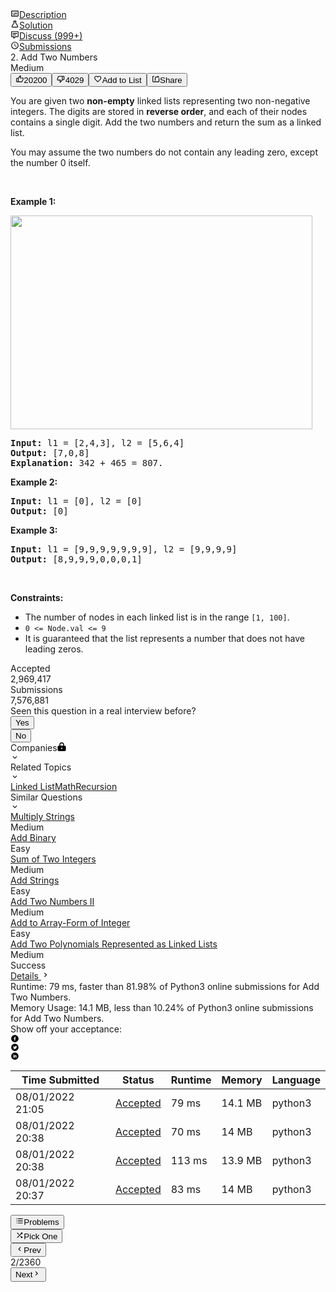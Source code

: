 <div class="side-tools-wrapper__1TS9" context="[object Object]" data-id="0" data-is-collapsed="false" style="overflow: hidden; flex: 0 0 606px;"><div class="css-1100co3-Container e5i1odf0"><div class="css-1gd46d6-Container e5i1odf0" style="position: relative;"><div class="css-jtoecv" data-header-size="normal"><div class=" css-11zaw7c-TabView e5i1odf0" data-cy="question-detail-main-tabs"><div type="default" width="100%" class="css-5wdlwo-TabViewHeader e5i1odf1"><div class="css-1lexzqe-TabHeaderContainer e5i1odf2"><div data-key="description" data-disabled="false" data-cy="description" type="default" class="css-19j86kk-TabHeader e5i1odf4"><a href="/problems/add-two-numbers/"><div type="default" class="css-1uwsqgo-TabHeaderRow e5i1odf3"><span><div class="tab-header__20aW"><svg viewBox="0 0 24 24" width="1em" height="1em" color="inherit" class="icon__1Md2 css-1nf3fa5-ColoredIcon e5i1odf0"><path fill-rule="evenodd" d="M20 4H4c-1.1 0-2 .9-2 2v12c0 1.1.9 2 2 2h16c1.1 0 2-.9 2-2V6c0-1.1-.9-2-2-2zm0 14H4V6h16v12zM6 10h2v2H6v-2zm0 4h8v2H6v-2zm10 0h2v2h-2v-2zm-6-4h8v2h-8v-2z"></path></svg><span class="title__3f2k">Description</span></div></span></div></a></div><div data-key="solution" data-disabled="false" data-cy="solution" type="default" class="css-1lelwtv-TabHeader e5i1odf4"><a href="/problems/add-two-numbers/solution/"><div type="default" class="css-1uwsqgo-TabHeaderRow e5i1odf3"><span><div class="tab-header__20aW"><svg viewBox="0 0 24 24" width="1em" height="1em" color="inherit" class="icon__1Md2 css-1nf3fa5-ColoredIcon e5i1odf0"><path fill-rule="evenodd" d="M5.016 17.995c0 .282.093.517.28.705.188.187.423.297.704.328h12a1.14 1.14 0 0 0 .703-.328.902.902 0 0 0 .281-.658c0-.25-.062-.454-.187-.61l-5.813-9.094V3.972h-1.968v4.366l-5.813 9.094a.875.875 0 0 0-.187.563zM6 21c-.844 0-1.547-.282-2.11-.845-.562-.563-.859-1.283-.89-2.16 0-.594.172-1.126.516-1.596L9 7.822V5.99a.953.953 0 0 1-.703-.282.956.956 0 0 1-.281-.704V3.972c0-.564.187-1.033.562-1.409C8.953 2.188 9.422 2 9.984 2h4.032c.562 0 1.03.188 1.406.563.375.376.562.845.562 1.409v1.033a.956.956 0 0 1-.28.704.953.953 0 0 1-.704.282v1.83l5.484 8.578c.344.47.516 1.002.516 1.596-.031.877-.328 1.597-.89 2.16-.563.563-1.266.845-2.11.845H6z"></path></svg><span class="title__3f2k">Solution</span></div></span></div></a></div><div data-key="discuss" data-cy="discuss" type="default" class="css-1lelwtv-TabHeader e5i1odf4" data-disabled="false"><a href="/problems/add-two-numbers/discuss/"><div type="default" class="css-1uwsqgo-TabHeaderRow e5i1odf3"><span><div class="tab-header__20aW"><svg viewBox="0 0 24 24" width="1em" height="1em" color="inherit" class="icon__1Md2 css-1nf3fa5-ColoredIcon e5i1odf0"><path fill-rule="evenodd" d="M8.995 22a.955.955 0 0 1-.704-.282.955.955 0 0 1-.282-.704V18.01H3.972c-.564 0-1.033-.195-1.409-.586A1.99 1.99 0 0 1 2 15.99V3.97c0-.563.188-1.032.563-1.408C2.94 2.188 3.408 2 3.972 2h16.056c.564 0 1.033.188 1.409.563.375.376.563.845.563 1.409V15.99a1.99 1.99 0 0 1-.563 1.432c-.376.39-.845.586-1.409.586h-6.103l-3.709 3.71c-.22.187-.454.281-.704.281h-.517zm.986-6.01v3.1l3.099-3.1h6.948V3.973H3.972V15.99h6.01zm-3.99-9.013h12.018v2.018H5.991V6.977zm0 4.037h9.014v1.972H5.99v-1.972z"></path></svg><span class="title__3f2k">Discuss (999+)</span></div></span></div></a></div><div data-key="submissions" data-cy="submissions" type="default" class="css-1lelwtv-TabHeader e5i1odf4" data-disabled="false"><a href="/problems/add-two-numbers/submissions/"><div type="default" class="css-1uwsqgo-TabHeaderRow e5i1odf3"><span><div class="tab-header__20aW"><svg viewBox="0 0 24 24" width="1em" height="1em" color="inherit" class="icon__1Md2 css-1nf3fa5-ColoredIcon e5i1odf0"><path d="M11.99 2C17.52 2 22 6.48 22 12s-4.48 10-10.01 10C6.47 22 2 17.52 2 12S6.47 2 11.99 2zM12 20c4.42 0 8-3.58 8-8s-3.58-8-8-8-8 3.58-8 8 3.58 8 8 8zm.5-13v5.25l4.5 2.67-.75 1.23L11 13V7z"></path></svg><span class="title__3f2k">Submissions</span></div></span></div></a></div></div></div><div data-key="description-content" data-cy="description-content" class="tab-pane__ncJk css-1eusa4c-TabContent e5i1odf5"><div class="description__24sA"><div class="css-101rr4k"><div data-cy="question-title" class="css-v3d350">2. Add Two Numbers</div><div class="css-10o4wqw"><div diff="medium" class="css-dcmtd5">Medium</div><button class="btn__r7r7 css-1rdgofi"><svg viewBox="0 0 24 24" width="1em" height="1em" class="icon__1Md2"><path fill-rule="evenodd" d="M7 19v-8H4v8h3zM7 9c0-.55.22-1.05.58-1.41L14.17 1l1.06 1.05c.27.27.44.65.44 1.06l-.03.32L14.69 8H21c1.1 0 2 .9 2 2v2c0 .26-.05.5-.14.73l-3.02 7.05C19.54 20.5 18.83 21 18 21H4a2 2 0 0 1-2-2v-8a2 2 0 0 1 2-2h3zm2 0v10h9l3-7v-2h-9l1.34-5.34L9 9z"></path></svg><span>20200</span></button><button class="btn__r7r7 css-1rdgofi"><svg viewBox="0 0 24 24" width="1em" height="1em" class="icon__1Md2"><path fill-rule="evenodd" d="M17 3v12c0 .55-.22 1.05-.58 1.41L9.83 23l-1.06-1.05c-.27-.27-.44-.65-.44-1.06l.03-.32.95-4.57H3c-1.1 0-2-.9-2-2v-2c0-.26.05-.5.14-.73l3.02-7.05C4.46 3.5 5.17 3 6 3h11zm-2 12V5H6l-3 7v2h9l-1.34 5.34L15 15zm2-2h3V5h-3V3h3a2 2 0 0 1 2 2v8a2 2 0 0 1-2 2h-3v-2z"></path></svg><span>4029</span></button><button class="btn__r7r7 css-1rdgofi"><svg viewBox="0 0 24 24" width="1em" height="1em" class="icon__1Md2"><path fill-rule="evenodd" d="M16.5 3c-1.74 0-3.41.81-4.5 2.09C10.91 3.81 9.24 3 7.5 3 4.42 3 2 5.42 2 8.5c0 3.78 3.4 6.86 8.55 11.54L12 21.35l1.45-1.32C18.6 15.36 22 12.28 22 8.5 22 5.42 19.58 3 16.5 3zm-4.4 15.55l-.1.1-.1-.1C7.14 14.24 4 11.39 4 8.5 4 6.5 5.5 5 7.5 5c1.54 0 3.04.99 3.57 2.36h1.87C13.46 5.99 14.96 5 16.5 5c2 0 3.5 1.5 3.5 3.5 0 2.89-3.14 5.74-7.9 10.05z"></path></svg><span>Add to List</span></button><button class="btn__r7r7 css-1rdgofi"><svg viewBox="0 0 24 24" width="1em" height="1em" class="icon__1Md2"><path fill-rule="evenodd" d="M17 5V2l5 5h-9a2 2 0 0 0-2 2v8H9V9a4 4 0 0 1 4-4h4zm3 14V9h2v10a2 2 0 0 1-2 2H4a2 2 0 0 1-2-2V5a2 2 0 0 1 2-2h3v2H4v14h16z"></path></svg><span>Share</span></button></div></div><div class="content__u3I1 question-content__JfgR"><div><p>You are given two <strong>non-empty</strong> linked lists representing two non-negative integers. The digits are stored in <strong>reverse order</strong>, and each of their nodes contains a single digit. Add the two numbers and return the sum&nbsp;as a linked list.</p>

<p>You may assume the two numbers do not contain any leading zero, except the number 0 itself.</p>

<p>&nbsp;</p>
<p><strong>Example 1:</strong></p>
<img alt="" src="https://assets.leetcode.com/uploads/2020/10/02/addtwonumber1.jpg" style="width: 483px; height: 342px;">
<pre><strong>Input:</strong> l1 = [2,4,3], l2 = [5,6,4]
<strong>Output:</strong> [7,0,8]
<strong>Explanation:</strong> 342 + 465 = 807.
</pre>

<p><strong>Example 2:</strong></p>

<pre><strong>Input:</strong> l1 = [0], l2 = [0]
<strong>Output:</strong> [0]
</pre>

<p><strong>Example 3:</strong></p>

<pre><strong>Input:</strong> l1 = [9,9,9,9,9,9,9], l2 = [9,9,9,9]
<strong>Output:</strong> [8,9,9,9,0,0,0,1]
</pre>

<p>&nbsp;</p>
<p><strong>Constraints:</strong></p>

<ul>
	<li>The number of nodes in each linked list is in the range <code>[1, 100]</code>.</li>
	<li><code>0 &lt;= Node.val &lt;= 9</code></li>
	<li>It is guaranteed that the list represents a number that does not have leading zeros.</li>
</ul>
</div></div><div style="position: relative;"><div class="css-q9155n"><div class="css-oqu510"><div class="css-y3si18">Accepted</div><div class="css-jkjiwi">2,969,417</div></div><div class="css-oqu510"><div class="css-y3si18">Submissions</div><div class="css-jkjiwi">7,576,881</div></div></div><div class="erd_scroll_detection_container erd_scroll_detection_container_animation_active" style="visibility: hidden; display: inline; width: 0px; height: 0px; z-index: -1; overflow: hidden; margin: 0px; padding: 0px;"><div dir="ltr" class="erd_scroll_detection_container" style="position: absolute; flex: 0 0 auto; overflow: hidden; z-index: -1; visibility: hidden; width: 100%; height: 100%; left: 0px; top: 0px;"><div class="erd_scroll_detection_container" style="position: absolute; flex: 0 0 auto; overflow: hidden; z-index: -1; visibility: hidden; inset: -11px -10px -10px -11px;"><div style="position: absolute; flex: 0 0 auto; overflow: scroll; z-index: -1; visibility: hidden; width: 100%; height: 100%;"><div style="position: absolute; left: 0px; top: 0px; width: 586px; height: 71px;"></div></div><div style="position: absolute; flex: 0 0 auto; overflow: scroll; z-index: -1; visibility: hidden; width: 100%; height: 100%;"><div style="position: absolute; width: 200%; height: 200%;"></div></div></div></div></div></div><div class="header__28Cb"><div class="title__3BS7" data-size="md">Seen this question in a real interview before?</div><div class="btn-wrapper__19Tg"><button class="btn__1z2C btn-xs__3fYh btn-info__3EMF action-btn__DKeo" data-no-border="false"><div class="btn-content-container__2HVS"><span class="btn-content__2V4r">Yes</span></div></button></div><div class="btn-wrapper__19Tg"><button class="btn__1z2C btn-xs__3fYh btn-info__3EMF action-btn__DKeo" data-no-border="false"><div class="btn-content-container__2HVS"><span class="btn-content__2V4r">No</span></div></button></div></div><div class="css-isal7m"><div class="css-blecvm e5i1odf0"><div class="css-1jqueqk"><div class="header__2X5E">Companies<svg viewBox="0 0 1024 1024" width="1em" height="1em" class="icon__1Md2 lock-icon__1hmE"><path fill-rule="evenodd" d="M512 0a269.474 269.474 0 0 1 269.474 269.474v107.79h53.894a161.684 161.684 0 0 1 161.685 161.683v323.369A161.684 161.684 0 0 1 835.368 1024H188.632A161.684 161.684 0 0 1 26.947 862.316V538.947a161.684 161.684 0 0 1 161.685-161.684h53.894v-107.79A269.474 269.474 0 0 1 512 0zm.647 618.119a80.842 80.842 0 1 0 0 161.684 80.842 80.842 0 0 0 0-161.684zM350.316 377.263h323.368v-107.79a161.684 161.684 0 0 0-323.368 0v107.79z"></path></svg></div></div><svg viewBox="0 0 24 24" width="1em" height="1em" class="icon__1Md2 css-1ehpd12"><path fill-rule="evenodd" d="M16.59 8.59L12 13.17 7.41 8.59 6 10l6 6 6-6z"></path></svg></div><div class="css-1hky5w4"></div></div><div class="css-isal7m"><div class="css-blecvm e5i1odf0"><div class="css-1jqueqk"><div class="header__2RZv">Related Topics</div></div><svg viewBox="0 0 24 24" width="1em" height="1em" class="icon__1Md2 css-1ehpd12"><path fill-rule="evenodd" d="M16.59 8.59L12 13.17 7.41 8.59 6 10l6 6 6-6z"></path></svg></div><div class="css-1hky5w4"><a class="topic-tag__1jni" href="/tag/linked-list/"><span data-size="xs" class="tag__24Rd">Linked List</span></a><a class="topic-tag__1jni" href="/tag/math/"><span data-size="xs" class="tag__24Rd">Math</span></a><a class="topic-tag__1jni" href="/tag/recursion/"><span data-size="xs" class="tag__24Rd">Recursion</span></a></div></div><div class="css-isal7m"><div class="css-blecvm e5i1odf0"><div class="css-1jqueqk"><div class="header__qVrK">Similar Questions</div></div><svg viewBox="0 0 24 24" width="1em" height="1em" class="icon__1Md2 css-1ehpd12"><path fill-rule="evenodd" d="M16.59 8.59L12 13.17 7.41 8.59 6 10l6 6 6-6z"></path></svg></div><div class="css-1hky5w4"><div class="question__25Pw"><a class="title__1kvt" href="/problems/multiply-strings/">Multiply Strings</a><div class="difficulty__ES5S">Medium</div></div><div class="question__25Pw"><a class="title__1kvt" href="/problems/add-binary/">Add Binary</a><div class="difficulty__ES5S">Easy</div></div><div class="question__25Pw"><a class="title__1kvt" href="/problems/sum-of-two-integers/">Sum of Two Integers</a><div class="difficulty__ES5S">Medium</div></div><div class="question__25Pw"><a class="title__1kvt" href="/problems/add-strings/">Add Strings</a><div class="difficulty__ES5S">Easy</div></div><div class="question__25Pw"><a class="title__1kvt" href="/problems/add-two-numbers-ii/">Add Two Numbers II</a><div class="difficulty__ES5S">Medium</div></div><div class="question__25Pw"><a class="title__1kvt" href="/problems/add-to-array-form-of-integer/">Add to Array-Form of Integer</a><div class="difficulty__ES5S">Easy</div></div><div class="question__25Pw"><a class="title__1kvt" href="/problems/add-two-polynomials-represented-as-linked-lists/">Add Two Polynomials Represented as Linked Lists</a><div class="difficulty__ES5S">Medium</div></div></div></div></div></div><div data-key="solution-content" data-cy="solution-content" class="tab-pane__ncJk css-1ogtccs-TabContent e5i1odf5"></div><div data-key="discuss-content" data-cy="discuss-content" class="tab-pane__ncJk css-1ogtccs-TabContent e5i1odf5"></div><div data-key="submissions-content" data-cy="submissions-content" class="tab-pane__ncJk css-1ogtccs-TabContent e5i1odf5"><div class="container__hnR0 container__3BF-"><div class="submissions__1ROo"><div class="result-container__33Nb"><div class="container__nthg"><div class="result__23wN"><div class="success__3Ai7">Success</div><a class="detail__1Ye5" href="/submissions/detail/762773038/" target="_blank">Details <svg viewBox="0 0 24 24" width="1em" height="1em" class="icon__1Md2"><path fill-rule="evenodd" d="M10 6L8.59 7.41 13.17 12l-4.58 4.59L10 18l6-6z"></path></svg></a></div><div class="info__2oQ9"><span>Runtime:&nbsp;<span class="data__HC-i">79 ms</span><span>, faster than <span class="data__HC-i">81.98%</span> of Python3 online submissions for Add Two Numbers.</span></span></div><div class="info__2oQ9"><span>Memory Usage:&nbsp;<span class="data__HC-i">14.1 MB</span><span>, less than <span class="data__HC-i">10.24%</span> of Python3 online submissions for Add Two Numbers.</span></span></div></div><div class="addl-success-info__2ySC"><div class="share__1rbD"><div class="desc__3vzG">Show off your acceptance:</div><div><div><div class="icon-area__oZoj"><div class="root__2fED" data-icon="facebook"><a href="https://www.facebook.com/sharer/sharer.php?u=https%3A%2F%2Fleetcode.com%2Fproblems%2Fadd-two-numbers%2F&amp;quote=Add%20Two%20Numbers%20-%20LeetCode" target="_blank" class="icon__1sW1" data-region="normal"><svg viewBox="0 0 24 24" width="1em" height="1em" class="icon__1Md2"><path fill-rule="evenodd" d="M12 22c5.523 0 10-4.477 10-10S17.523 2 12 2 2 6.477 2 12s4.477 10 10 10zm2.52-14.923v1.686h-1.004c-.366 0-.613.077-.74.23-.128.153-.192.383-.192.69v1.207h1.871l-.249 1.891h-1.622v4.849h-1.955V12.78H9v-1.89h1.629V9.497c0-.792.221-1.407.664-1.843.443-.437 1.033-.655 1.77-.655.626 0 1.111.026 1.456.077z"></path></svg></a></div><div class="root__2fED" data-icon="twitter"><a href="https://twitter.com/intent/tweet?text=Add%20Two%20Numbers%20-%20LeetCode&amp;url=https%3A%2F%2Fleetcode.com%2Fproblems%2Fadd-two-numbers%2F" target="_blank" class="icon__1sW1" data-region="normal"><svg viewBox="0 0 24 24" width="1em" height="1em" class="icon__1Md2"><path fill-rule="evenodd" d="M12 22c5.523 0 10-4.477 10-10S17.523 2 12 2 2 6.477 2 12s4.477 10 10 10zm5.84-12.956a4.64 4.64 0 0 1-1.114 1.15 6.304 6.304 0 0 1-.254 2.074 6.468 6.468 0 0 1-.795 1.708 6.71 6.71 0 0 1-1.269 1.448c-.49.42-1.082.755-1.775 1.005a6.493 6.493 0 0 1-2.221.375A6.17 6.17 0 0 1 7 15.806c.16.019.339.028.536.028a4.35 4.35 0 0 0 2.759-.95A2.17 2.17 0 0 1 9 14.442a2.17 2.17 0 0 1-.784-1.097c.151.023.291.034.42.034.197 0 .392-.025.584-.076a2.187 2.187 0 0 1-1.275-.767 2.146 2.146 0 0 1-.506-1.413v-.027a2.2 2.2 0 0 0 1.005.282 2.216 2.216 0 0 1-.99-1.85c0-.404.1-.778.302-1.121a6.292 6.292 0 0 0 2.026 1.64c.796.41 1.648.639 2.555.684a2.488 2.488 0 0 1-.054-.509c0-.614.216-1.138.65-1.571.433-.433.957-.65 1.571-.65.642 0 1.184.234 1.624.702.5-.097.97-.275 1.41-.536a2.16 2.16 0 0 1-.976 1.224 4.41 4.41 0 0 0 1.28-.344l-.002-.002z"></path></svg></a></div><div class="root__2fED" data-icon="linkedin-c"><a href="http://www.linkedin.com/shareArticle?url=https%3A%2F%2Fleetcode.com%2Fproblems%2Fadd-two-numbers%2F&amp;title=Add%20Two%20Numbers%20-%20LeetCode&amp;summary=I%20just%20solved%20Add%20Two%20Numbers%20on%20LeetCode.%20My%20Python3%20solution%20%20%20%20%20%20finished%20in%2079%20ms%2C%20beating%2081.98%25%20%20%20%20%20%20of%20all%20other%20Python3%20submissions.%20Can%20you%20beat%20it%3F&amp;mini=true&amp;ro=true&amp;armin=armin" target="_blank" class="icon__1sW1" data-region="normal"><svg viewBox="0 0 24 24" width="1em" height="1em" class="icon__1Md2"><path fill-rule="evenodd" d="M12 22c5.523 0 10-4.477 10-10S17.523 2 12 2 2 6.477 2 12s4.477 10 10 10zm-2.472-5.611H7.55V9.467h1.978v6.922zm-.99-7.911a.989.989 0 1 1 0-1.978.989.989 0 0 1 0 1.978zm7.912 7.91h-1.978v-3.955a.989.989 0 1 0-1.978 0v3.956h-1.977V9.467h1.977v1.227c.408-.56 1.032-1.227 1.731-1.227 1.229 0 2.225 1.107 2.225 2.472v4.45z"></path></svg></a></div></div></div></div></div></div></div><div><div class="ant-table-wrapper table__1sPX"><div class="ant-spin-nested-loading"><div class="ant-spin-container"><div class="ant-table ant-table-default ant-table-scroll-position-left"><div class="ant-table-content"><div class="ant-table-body"><table class=""><colgroup><col><col><col><col><col></colgroup><thead class="ant-table-thead"><tr><th class="time-column__1guG"><span class="ant-table-header-column"><div><span class="ant-table-column-title">Time Submitted</span><span class="ant-table-column-sorter"></span></div></span></th><th class="status-column__3SUg"><span class="ant-table-header-column"><div><span class="ant-table-column-title">Status</span><span class="ant-table-column-sorter"></span></div></span></th><th class="runtime-column__1ka_"><span class="ant-table-header-column"><div><span class="ant-table-column-title">Runtime</span><span class="ant-table-column-sorter"></span></div></span></th><th class="memory-column__1dxp"><span class="ant-table-header-column"><div><span class="ant-table-column-title">Memory</span><span class="ant-table-column-sorter"></span></div></span></th><th class="lang-column__tR-8"><span class="ant-table-header-column"><div><span class="ant-table-column-title">Language</span><span class="ant-table-column-sorter"></span></div></span></th></tr></thead><tbody class="ant-table-tbody"><tr class="ant-table-row ant-table-row-level-0" data-row-key="762773038"><td class="time-column__1guG">08/01/2022 21:05</td><td class="status-column__3SUg"><a href="/submissions/detail/762773038/" target="_blank" class="ac__35gz" data-submission-id="762773038">Accepted</a></td><td class="runtime-column__1ka_">79 ms</td><td class="memory-column__1dxp">14.1 MB</td><td class="lang-column__tR-8">python3</td></tr><tr class="ant-table-row ant-table-row-level-0" data-row-key="762761730"><td class="time-column__1guG">08/01/2022 20:38</td><td class="status-column__3SUg"><a href="/submissions/detail/762761730/" target="_blank" class="ac__35gz" data-submission-id="762761730">Accepted</a></td><td class="runtime-column__1ka_">70 ms</td><td class="memory-column__1dxp">14 MB</td><td class="lang-column__tR-8">python3</td></tr><tr class="ant-table-row ant-table-row-level-0" data-row-key="762761627"><td class="time-column__1guG">08/01/2022 20:38</td><td class="status-column__3SUg"><a href="/submissions/detail/762761627/" target="_blank" class="ac__35gz" data-submission-id="762761627">Accepted</a></td><td class="runtime-column__1ka_">113 ms</td><td class="memory-column__1dxp">13.9 MB</td><td class="lang-column__tR-8">python3</td></tr><tr class="ant-table-row ant-table-row-level-0" data-row-key="762761566"><td class="time-column__1guG">08/01/2022 20:37</td><td class="status-column__3SUg"><a href="/submissions/detail/762761566/" target="_blank" class="ac__35gz" data-submission-id="762761566">Accepted</a></td><td class="runtime-column__1ka_">83 ms</td><td class="memory-column__1dxp">14 MB</td><td class="lang-column__tR-8">python3</td></tr></tbody></table></div></div></div></div></div></div></div></div></div></div></div></div><div class="erd_scroll_detection_container erd_scroll_detection_container_animation_active" style="visibility: hidden; display: inline; width: 0px; height: 0px; z-index: -1; overflow: hidden; margin: 0px; padding: 0px;"><div dir="ltr" class="erd_scroll_detection_container" style="position: absolute; flex: 0 0 auto; overflow: hidden; z-index: -1; visibility: hidden; width: 100%; height: 100%; left: 0px; top: 0px;"><div class="erd_scroll_detection_container" style="position: absolute; flex: 0 0 auto; overflow: hidden; z-index: -1; visibility: hidden; inset: -11px -10px -10px -11px;"><div style="position: absolute; flex: 0 0 auto; overflow: scroll; z-index: -1; visibility: hidden; width: 100%; height: 100%;"><div style="position: absolute; left: 0px; top: 0px; width: 637px; height: 553px;"></div></div><div style="position: absolute; flex: 0 0 auto; overflow: scroll; z-index: -1; visibility: hidden; width: 100%; height: 100%;"><div style="position: absolute; width: 200%; height: 200%;"></div></div></div></div></div></div><div><div class="question-fast-picker-wrapper__2Y97" style="position: relative;" data-is-over-edged="false"><div class="question-fast-picker__3VcA"><button data-cy="question-picker-btn" class="picker-menu-handler__34CD css-6iyx43" data-tour-index="2" type="default"><svg viewBox="0 0 24 24" width="1em" height="1em" class="icon__1Md2"><path fill-rule="evenodd" d="M7 19h14v-2H7v2zm0-6h14v-2H7v2zm0-8v2h14V5H7zM3 5h2v2H3V5zm0 6h2v2H3v-2zm0 6h2v2H3v-2z"></path></svg><span class="handler-text__1hMU">Problems</span></button><div class="picker-handlers__2fqm" data-is-resizer-bar-active="false"><div class="space-filler__1toa"></div><button class="shuffle-handler__3Gzu css-6iyx43" type="default"><svg viewBox="0 0 24 24" width="1em" height="1em" class="icon__1Md2 shuffle-icon__dV27"><path fill-rule="evenodd" d="M10.59 9.17L5.41 4 4 5.41l5.17 5.17 1.42-1.41zM14.5 4l2.04 2.04L4 18.59 5.41 20 17.96 7.46 20 9.5V4h-5.5zm.33 9.41l-1.41 1.41 3.13 3.13L14.5 20H20v-5.5l-2.04 2.04-3.13-3.13z"></path></svg><span class="handler-text__1hMU">Pick One</span></button><div class="space-filler__1toa"></div><div class="picker-pagination-handlers__1MLX"><button data-cy="prev-question-btn" type="default" data-tour-index="4" class="css-6iyx43"><svg viewBox="0 0 24 24" width="1em" height="1em" class="icon__1Md2 handler-icon__26i5"><path fill-rule="evenodd" d="M15.41 7.41L14 6l-6 6 6 6 1.41-1.41L10.83 12z"></path></svg><span class="handler-text__1hMU">Prev</span></button><div class="pagination-screen__12p7"><span>2/2360</span></div><button data-cy="next-question-btn" type="default" data-tour-index="5" class="css-6iyx43"><span class="handler-text__1hMU">Next</span><svg viewBox="0 0 24 24" width="1em" height="1em" class="icon__1Md2 handler-icon__26i5"><path fill-rule="evenodd" d="M10 6L8.59 7.41 13.17 12l-4.58 4.59L10 18l6-6z"></path></svg></button></div></div></div><div class="erd_scroll_detection_container erd_scroll_detection_container_animation_active" style="visibility: hidden; display: inline; width: 0px; height: 0px; z-index: -1; overflow: hidden; margin: 0px; padding: 0px;"><div dir="ltr" class="erd_scroll_detection_container" style="position: absolute; flex: 0 0 auto; overflow: hidden; z-index: -1; visibility: hidden; width: 100%; height: 100%; left: 0px; top: 0px;"><div class="erd_scroll_detection_container" style="position: absolute; flex: 0 0 auto; overflow: hidden; z-index: -1; visibility: hidden; inset: -11px -10px -10px -11px;"><div style="position: absolute; flex: 0 0 auto; overflow: scroll; z-index: -1; visibility: hidden; width: 100%; height: 100%;"><div style="position: absolute; left: 0px; top: 0px; width: 637px; height: 84px;"></div></div><div style="position: absolute; flex: 0 0 auto; overflow: scroll; z-index: -1; visibility: hidden; width: 100%; height: 100%;"><div style="position: absolute; width: 200%; height: 200%;"></div></div></div></div></div></div></div></div></div>
